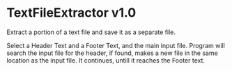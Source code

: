 # TextFileExtractor v1.0
Extract a portion of a text file and save it as a separate file.

Select a Header Text and a Footer Text, and the main input file.
Program will search the input file for the header, if found, makes a new file in the same location as the input file. 
It continues, untill it reaches the Footer text.
